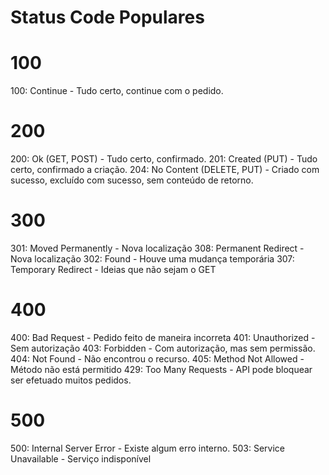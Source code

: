 # Status Code Populares

# 100
100: Continue
    - Tudo certo, continue com o pedido.

# 200
200: Ok (GET, POST)
    - Tudo certo, confirmado.
201: Created (PUT)
    - Tudo certo, confirmado a criação.
204: No Content (DELETE, PUT)
    - Criado com sucesso, excluído com sucesso, sem conteúdo de retorno.

# 300
301: Moved Permanently
    - Nova localização
308: Permanent Redirect
    - Nova localização
302: Found
    - Houve uma mudança temporária
307: Temporary Redirect
    - Ideias que não sejam o GET

# 400
400: Bad Request
    - Pedido feito de maneira incorreta
401: Unauthorized
    - Sem autorização
403: Forbidden
    - Com autorização, mas sem permissão.
404: Not Found
    - Não encontrou o recurso.
405: Method Not Allowed
    - Método não está permitido
429: Too Many Requests
    - API pode bloquear ser efetuado muitos pedidos.

# 500
500: Internal Server Error
    - Existe algum erro interno.
503: Service Unavailable
    - Serviço indisponível